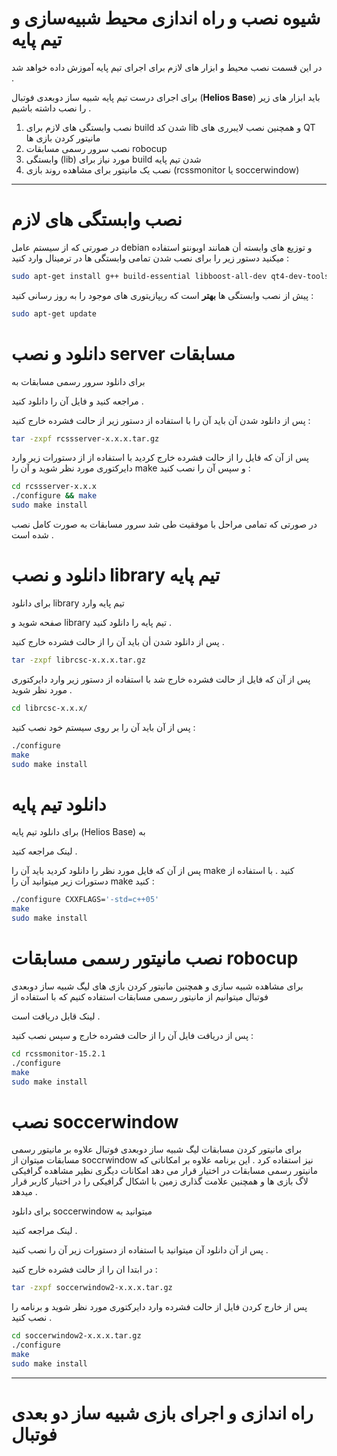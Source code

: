 # شیوه نصب و راه اندازی محیط شبیه‌سازی و تیم پایه

در این قسمت نصب محیط و ابزار های لازم برای اجرای تیم پایه آموزش داده خواهد شد . 

برای اجرای درست تیم پایه شبیه ساز دوبعدی فوتبال (**Helios Base**) باید ابزار های زیر را نصب داشته باشیم . 

1.  نصب وابستگی های لازم برای build شدن کد lib و همچنین نصب لایبرری های QT مانیتور کردن بازی ها 
2. نصب سرور رسمی مسابقات robocup
3. وابستگی (lib) مورد نیاز برای build شدن تیم پایه
4. نصب یک مانیتور برای مشاهده روند بازی (rcssmonitor یا soccerwindow)

------



# نصب وابستگی های لازم 

در صورتی که از سیستم عامل debian و توزیع های وابسته أن همانند اوبونتو  استفاده میکنید دستور زیر را برای نصب شدن تمامی وابستگی ها  در ترمینال وارد کنید :‌

```bash
sudo apt-get install g++ build-essential libboost-all-dev qt4-dev-tools libaudio-dev libgtk-3-dev libxt-dev bison flex
```

پیش از نصب وابستگی ها **بهتر**  است که ریپازیتوری های موجود را به روز رسانی کنید :‌

```bash
sudo apt-get update
```

#   دانلود و نصب server مسابقات 

برای دانلود سرور رسمی مسابقات به

[این]: https://github.com/rcsoccersim/rcssserver/releases/download/rcssserver-15.6.0/rcssserver-15.6.0.tar.gz

مراجعه کنید و فایل آن را دانلود کنید . 

پس از دانلود شدن آن باید آن را با استفاده از  دستور زیر از حالت فشرده خارج کنید  :‌

```bash
tar -zxpf rcssserver-x.x.x.tar.gz
```

پس از آن که فایل را از حالت فشرده خارج کردید با استفاده از از دستورات زیر وارد دایرکتوری مورد نظر شوید و آن را make و سپس آن را نصب کنید ‌: 

```bash
cd rcssserver-x.x.x
./configure && make
sudo make install
```

در صورتی که تمامی مراحل با موفقیت طی شد سرور مسابقات به صورت کامل نصب شده است . 

# دانلود و نصب library  تیم پایه 

برای دانلود  library تیم پایه وارد 

[این]: https://osdn.net/projects/rctools/releases/p3777

 صفحه شوید  و library تیم پایه را دانلود کنید .

پس از دانلود شدن أن باید آن را از حالت فشرده خارج کنید . 

```bash
tar -zxpf librcsc-x.x.x.tar.gz
```

پس از آن که فایل از حالت فشرده خارج شد  با استفاده از دستور زیر وارد دایرکتوری مورد نظر شوید . 

```bash
cd librcsc-x.x.x/
```

پس از آن باید آن را بر روی سیستم خود نصب کنید :‌

```bash
./configure 
make
sudo make install
```

# دانلود تیم پایه 

برای دانلود تیم پایه (Helios Base)  به 

[این]: https://osdn.net/projects/rctools/releases/55186

 لینک مراجعه کنید . 

پس از آن که فایل مورد نظر را دانلود کردید باید آن را make کنید  . با استفاده از دستورات زیر میتوانید آن را make کنید  :‌

```bash
./configure CXXFLAGS='-std=c++05'
make
sudo make install
```

# نصب مانیتور رسمی مسابقات robocup 

برای مشاهده شبیه سازی و همچنین مانیتور کردن بازی های لیگ شبیه ساز دوبعدی فوتبال میتوانیم از مانیتور رسمی مسابقات استفاده کنیم که با استفاده از 

[این]: https://github.com/rcsoccersim/rcssmonitor/releases

 لینک قابل دریافت است . 

پس از دریافت فایل آن را از حالت فشرده خارج و سپس نصب کنید ‌:‌

```bash
cd rcssmonitor-15.2.1
./configure 
make 
sudo make install 
```

# نصب soccerwindow

برای مانیتور کردن مسابقات لیگ شبیه ساز دوبعدی فوتبال علاوه بر مانیتور رسمی مسابقات میتوان از soccrwindow نیز استفاده کرد . این برنامه علاوه بر امکاناتی که مانیتور رسمی مسابقات در اختیار قرار می دهد امکانات دیگری نظیر مشاهده گرافیکی لاگ بازی ها و همچنین علامت گذاری زمین با اشکال گرافیکی را در اختیار کاربر قرار میدهد  . 

برای دانلود soccerwindow میتوانید به 

[این]: https://osdn.net/projects/rctools/releases/p4886

 لینک مراجعه کنید . 

پس از آن دانلود آن میتوانید با استفاده از دستورات زیر آن را نصب کنید . 

در ابتدا ان را از حالت فشرده خارج کنید  :‌

```bash
tar -zxpf soccerwindow2-x.x.x.tar.gz
```



پس از خارج کردن فایل از حالت فشرده وارد دایرکتوری مورد نظر شوید و برنامه را نصب کنید . 

```bash
cd soccerwindow2-x.x.x.tar.gz
./configure
make
sudo make install
```



------



# راه اندازی و اجرای بازی شبیه ساز دو بعدی فوتبال 

